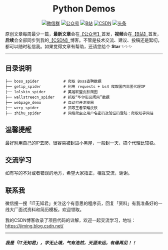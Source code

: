<h1 align="center">Python Demos</h1>
<p align="center">
<p align="center">
  <a href="https://img-blog.csdnimg.cn/20201222174505289.jpg" target="_blank"><img src="https://img.shields.io/badge/weChat-微信群-blue.svg" alt="微信群"></a>
  <a href="https://img-blog.csdnimg.cn/20201222174505289.jpg" target="_blank"><img src="https://img.shields.io/badge/%E5%85%AC%E4%BC%97%E5%8F%B7-IT无知君-green.svg" alt="公众号"></a>
  <a href="https://space.bilibili.com/616743906"><img src="https://img.shields.io/badge/bilibili-哔哩哔哩-critical" alt="B站"></a>
  <a href="https://jiming.blog.csdn.net" target="_blank"><img src="https://img.shields.io/badge/csdn-CSDN-important.svg" alt="CSDN"></a>
  <a href="https://www.toutiao.com/c/user/token/MS4wLjABAAAAXazl8Yq1wrLrYs4PwJiudL4bbm-9ClLU4P-RuUZHKQ0/" target="_blank"><img src="https://img.shields.io/badge/toutiao-%E5%A4%B4%E6%9D%A1-red.svg" alt="头条"></a>
</p>

原创文章每周最少一篇，**最新文章**会在[【公众号】](https://img-blog.csdnimg.cn/20201222174505289.jpg)首发，**视频**会在[【B站】](https://space.bilibili.com/616743906)首发，**后续**会全部同步到我的[【CSDN】](https://jiming.blog.csdn.net)博客。不管是技术交流、建议、投稿还是絮叨，都可以随时私信我。如果觉得文章有帮助，还请您给个 **Star** ✨✨✨

---

## 目录说明
    ├── boss_spider           # 爬取 Boss直聘数据
    ├── getip_spider          # 利用 requests + bs4 爬取国内高匿代理IP
    ├── lolskin_spider        # 英雄联盟皮肤爬图
    ├── wallstreecn_spider    # 抓取“华尔街见闻网”数据
    ├── webpage_demo          # 自动打开浏览器
    ├── wzry_spider           # 抓取王者荣耀皮肤
    ├── zhihu_spider          # 网络爬虫之用户名密码及验证码登陆：爬取知乎网站
    
## 温馨提醒
最好别用自己的IP去爬，很容易被封进小黑屋，一般封一天，搞个代理比较稳。

## 交流学习
如有写的不对或者错误的地方，希望大家指正，相互交流，谢谢。

## 联系我
微信搜一搜「IT无知君」关注这个有意思的程序员，回复「资料」有我准备好的一线大厂面试资料和简历模板，欢迎领取。

我的CSDN博客收录了项目代码的详解，欢迎一起交流学习，地址：https://jiming.blog.csdn.net/

---
##### 我是「IT无知君」，学无止境，气有浩然，天涯未远，有缘再见！！
